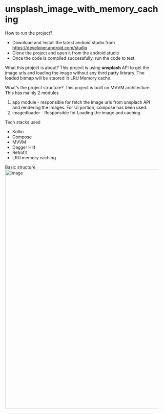 # unsplash_image_with_memory_caching

How to run the project?
- Download and Install the latest android studio from https://developer.android.com/studio 
- Clone the project and open it from the android studio
- Once the code is compiled successfully, run the code to test. 

What this project is about?
This project is using **unsplash** API to get the image urls and loading the image without 
any third party lirbrary. The loaded bitmap will be staored in LRU Memory cache. 

What's the project structure?
This project is built on MVVM architecture. This has mainly 2 modules 
1. app module - responsible for fetch the image urls from unsplach API and rendering the Images. 
                For UI portion, compose has been used.
2. imagedloader - Responsible for Loading the image and caching. 

Tech stacks used
- Kotlin
- Compose
- MVVM
- Dagger Hilt
- Retrofit
- LRU memory caching

Basic structure
<img width="781" alt="image" src="https://github.com/Androbhi/unsplash_image_with_memory_caching/assets/83126024/83ced3b1-2c9a-456b-8646-3cfd0b7b2418">









 





